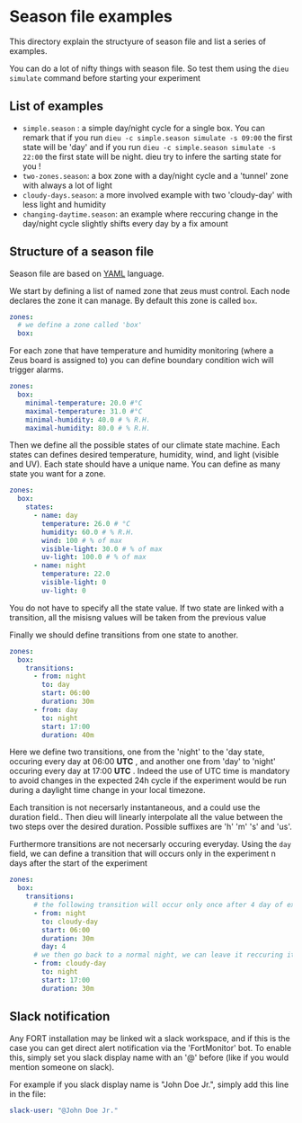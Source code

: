 # Season file examples
This directory explain the structyure of season file and list a series of examples.

You can do a lot of nifty things with season file. So test them using the `dieu simulate` command before starting your experiment

## List of examples

* `simple.season` : a simple day/night cycle for a single box. You can remark that if you run `dieu -c simple.season simulate -s 09:00` the first state will be 'day' and if you run `dieu -c simple.season simulate -s 22:00` the first state will be night. dieu try to infere the sarting state for you !
* `two-zones.season`: a box zone with a day/night cycle and a 'tunnel' zone with always a lot of light
* `cloudy-days.season`: a more involved example with two 'cloudy-day' with less light and humidity
* `changing-daytime.season`: an example where reccuring change in the day/night cycle slightly shifts every day by a fix amount

## Structure of a season file

Season file are based on [YAML](https://learn.getgrav.org/advanced/yaml) language.

We start by defining a list of named zone that zeus must control. Each
node declares the zone it can manage. By default this zone is called
`box`.

```yaml
zones:
  # we define a zone called 'box'
  box:
```


For each zone that have temperature and humidity monitoring (where a
Zeus board is assigned to) you can define boundary condition wich will
trigger alarms.

```yaml
zones:
  box:
    minimal-temperature: 20.0 #°C
    maximal-temperature: 31.0 #°C
    minimal-humidity: 40.0 # % R.H.
    maximal-humidity: 80.0 # % R.H.
```

Then we define all the possible states of our climate state
machine. Each states can defines desired temperature, humidity, wind,
and light (visible and UV). Each state should have a unique name. You
can define as many state you want for a zone.

```yaml
zones:
  box:
    states:
      - name: day
        temperature: 26.0 # °C
        humidity: 60.0 # % R.H.
        wind: 100 # % of max
        visible-light: 30.0 # % of max
        uv-light: 100.0 # % of max
      - name: night
        temperature: 22.0
        visible-light: 0
        uv-light: 0
```

You do not have to specify all the state value. If two state are
linked with a transition, all the misisng values will be taken from
the previous value

Finally we should define transitions from one state to another.

```yaml
zones:
  box:
    transitions:
      - from: night
        to: day
        start: 06:00
        duration: 30m
      - from: day
        to: night
        start: 17:00
        duration: 40m
```

Here we define two transitions, one from the 'night' to the 'day
state, occuring every day at 06:00 __UTC__ , and another one from
'day' to 'night' occuring every day at 17:00 __UTC__ . Indeed the use
of UTC time is mandatory to avoid changes in the expected 24h cycle if
the experiment would be run during a daylight time change in your
local timezone.

Each transition is not necersarly instantaneous, and a could use the
duration field.. Then dieu will linearly interpolate all the value
between the two steps over the desired duration. Possible suffixes are
'h' 'm' 's' and 'us'.

Furthermore transitions are not necersarly occuring everyday. Using
the `day` field, we can define a transition that will occurs only in
the experiment n days after the start of the experiment

```yaml
zones:
  box:
    transitions:
      # the following transition will occur only once after 4 day of experiment
      - from: night
        to: cloudy-day
        start: 06:00
        duration: 30m
        day: 4
      # we then go back to a normal night, we can leave it reccuring it will still occurs only once
      - from: cloudy-day
        to: night
        start: 17:00
        duration: 30m
```

## Slack notification

Any FORT installation may be linked wit a slack workspace, and if this
is the case you can get direct alert notification via the
'FortMonitor' bot. To enable this, simply set you slack display name
with an '@' before (like if you would mention someone on slack).

For example if you slack display name is "John Doe Jr.", simply add
this line in the file:

``` yaml
slack-user: "@John Doe Jr."
```
